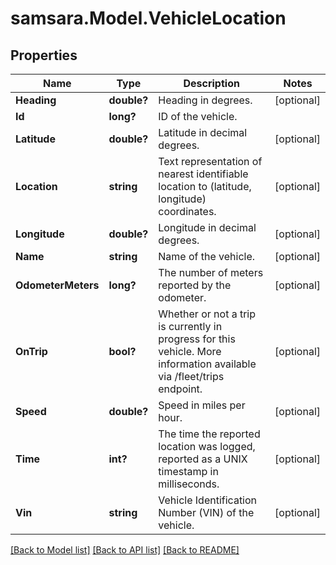 # samsara.Model.VehicleLocation
## Properties

Name | Type | Description | Notes
------------ | ------------- | ------------- | -------------
**Heading** | **double?** | Heading in degrees. | [optional] 
**Id** | **long?** | ID of the vehicle. | 
**Latitude** | **double?** | Latitude in decimal degrees. | [optional] 
**Location** | **string** | Text representation of nearest identifiable location to (latitude, longitude) coordinates. | [optional] 
**Longitude** | **double?** | Longitude in decimal degrees. | [optional] 
**Name** | **string** | Name of the vehicle. | [optional] 
**OdometerMeters** | **long?** | The number of meters reported by the odometer. | [optional] 
**OnTrip** | **bool?** | Whether or not a trip is currently in progress for this vehicle. More information available via /fleet/trips endpoint. | [optional] 
**Speed** | **double?** | Speed in miles per hour. | [optional] 
**Time** | **int?** | The time the reported location was logged, reported as a UNIX timestamp in milliseconds. | [optional] 
**Vin** | **string** | Vehicle Identification Number (VIN) of the vehicle. | [optional] 

[[Back to Model list]](../README.md#documentation-for-models) [[Back to API list]](../README.md#documentation-for-api-endpoints) [[Back to README]](../README.md)


